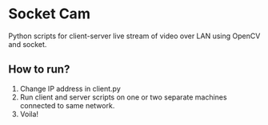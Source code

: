 # Socket Cam
Python scripts for client-server live stream of video over LAN using OpenCV and socket.

## How to run?
1. Change IP address in client.py
2. Run client and server scripts on one or two separate machines connected to same network.
3. Voila!
